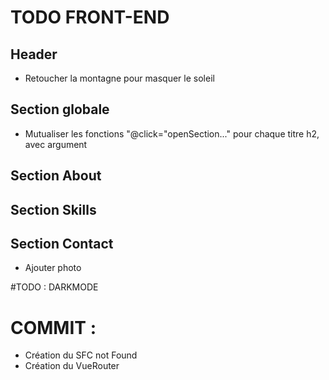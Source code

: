 # TODO FRONT-END

## Header
- Retoucher la montagne pour masquer le soleil

## Section globale
- Mutualiser les fonctions "@click="openSection..." pour chaque titre h2, avec argument


## Section About


## Section Skills


## Section Contact
- Ajouter photo

#TODO : DARKMODE


# COMMIT :
- Création du SFC not Found
- Création du VueRouter

